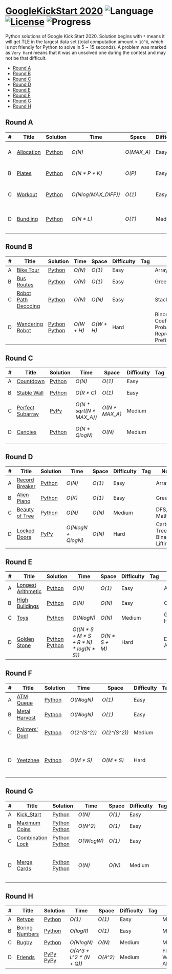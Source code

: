 # [GoogleKickStart 2020](https://codingcompetitions.withgoogle.com/kickstart) ![Language](https://img.shields.io/badge/language-Python-orange.svg) [![License](https://img.shields.io/badge/license-MIT-blue.svg)](./LICENSE) ![Progress](https://img.shields.io/badge/progress-32%20%2F%2032-ff69b4.svg)

Python solutions of Google Kick Start 2020. Solution begins with `*` means it will get TLE in the largest data set (total computation amount > `10^8`, which is not friendly for Python to solve in 5 ~ 15 seconds). A problem was marked as `Very Hard` means that it was an unsolved one during the contest and may not be that difficult.

* [Round A](https://github.com/kamyu104/GoogleKickStart-2020#round-a)
* [Round B](https://github.com/kamyu104/GoogleKickStart-2020#round-b)
* [Round C](https://github.com/kamyu104/GoogleKickStart-2020#round-c)
* [Round D](https://github.com/kamyu104/GoogleKickStart-2020#round-d)
* [Round E](https://github.com/kamyu104/GoogleKickStart-2020#round-e)
* [Round F](https://github.com/kamyu104/GoogleKickStart-2020#round-f)
* [Round G](https://github.com/kamyu104/GoogleKickStart-2020#round-g)
* [Round H](https://github.com/kamyu104/GoogleKickStart-2020#round-h)

## Round A
| # | Title | Solution | Time | Space | Difficulty | Tag | Note |
|---| ----- | -------- | ---- | ----- | ---------- | --- | ---- |
|A| [Allocation](https://codingcompetitions.withgoogle.com/kickstart/round/000000000019ffc7/00000000001d3f56)| [Python](./Round%20A/allocation.py)| _O(N)_ | _O(MAX_A)_ | Easy | | Greedy, Counting Sort |
|B| [Plates](https://codingcompetitions.withgoogle.com/kickstart/round/000000000019ffc7/00000000001d40bb)| [Python](./Round%20A/plates.py) | _O(N * P * K)_ | _O(P)_ | Easy | | DP, Prefix Sum |
|C| [Workout](https://codingcompetitions.withgoogle.com/kickstart/round/000000000019ffc7/00000000001d3f5b)| [Python](./Round%20A/workout.py)| _O(Nlog(MAX_DIFF))_ | _O(1)_ | Easy | | Binary Search, Greedy |
|D| [Bundling](https://codingcompetitions.withgoogle.com/kickstart/round/000000000019ffc7/00000000001d3ff3)| [Python](./Round%20A/bundling.py) | _O(N * L)_ | _O(T)_ | Medium | | Trie, Greedy, DFS, Stack |

## Round B
| # | Title | Solution | Time | Space | Difficulty | Tag | Note |
|---| ----- | -------- | ---- | ----- | ---------- | --- | ---- |
|A| [Bike Tour](https://codingcompetitions.withgoogle.com/kickstart/round/000000000019ffc8/00000000002d82e6)| [Python](./Round%20B/bike_tour.py)| _O(N)_ | _O(1)_ | Easy | | Array |
|B| [Bus Routes](https://codingcompetitions.withgoogle.com/kickstart/round/000000000019ffc8/00000000002d83bf)| [Python](./Round%20B/bus_routes.py) | _O(N)_ | _O(1)_ | Easy | | Greedy |
|C| [Robot Path Decoding](https://codingcompetitions.withgoogle.com/kickstart/round/000000000019ffc8/00000000002d83dc)| [Python](./Round%20B/robot_path_decoding.py)| _O(N)_ | _O(N)_ | Easy | | Stack |
|D| [Wandering Robot](https://codingcompetitions.withgoogle.com/kickstart/round/000000000019ffc8/00000000002d8565)| [Python](./Round%20B/wandering_robot.py) [Python](./Round%20B/wandering_robot2.py) | _O(W + H)_ | _O(W + H)_ | Hard | | Binomial Coefficient, Probability, Log Representation, Prefix Sum |

## Round C
| # | Title | Solution | Time | Space | Difficulty | Tag | Note |
|---| ----- | -------- | ---- | ----- | ---------- | --- | ---- |
|A| [Countdown](https://codingcompetitions.withgoogle.com/kickstart/round/000000000019ff43/00000000003380d2)| [Python](./Round%20C/countdown.py)| _O(N)_ | _O(1)_ | Easy | | Array |
|B| [Stable Wall](https://codingcompetitions.withgoogle.com/kickstart/round/000000000019ff43/00000000003379bb)| [Python](./Round%20C/stable_wall.py) | _O(R * C)_ | _O(1)_ | Easy | | Topological Sort, DFS |
|C| [Perfect Subarray](https://codingcompetitions.withgoogle.com/kickstart/round/000000000019ff43/00000000003381cb)| [PyPy](./Round%20C/perfect_subarray.py)| _O(N * sqrt(N * MAX_A))_ | _O(N * MAX_A)_ | Medium | | Math, Prefix Sum |
|D| [Candies](https://codingcompetitions.withgoogle.com/kickstart/round/000000000019ff43/0000000000337b4d)| [Python](./Round%20C/candies.py) | _O(N + QlogN)_ | _O(N)_ | Medium | | BIT, Fenwick Tree |

## Round D
| # | Title | Solution | Time | Space | Difficulty | Tag | Note |
|---| ----- | -------- | ---- | ----- | ---------- | --- | ---- |
|A| [Record Breaker](https://codingcompetitions.withgoogle.com/kickstart/round/000000000019ff08/0000000000387171)| [Python](./Round%20D/record_breaker.py)| _O(N)_ | _O(1)_ | Easy | | Array |
|B| [Alien Piano](https://codingcompetitions.withgoogle.com/kickstart/round/000000000019ff08/0000000000387174)| [Python](./Round%20D/alien_piano.py) | _O(K)_ | _O(1)_ | Easy | | Greedy |
|C| [Beauty of Tree](https://codingcompetitions.withgoogle.com/kickstart/round/000000000019ff08/0000000000386edd)| [Python](./Round%20D/beauty_of_tree.py)| _O(N)_ | _O(N)_ | Medium | | DFS, Math |
|D| [Locked Doors](https://codingcompetitions.withgoogle.com/kickstart/round/000000000019ff08/0000000000386d5c)| [PyPy](./Round%20D/locked_doors.py) | _O(NlogN + QlogN)_ | _O(N)_ | Hard | | Cartesian Tree, Binary Lifting |

## Round E
| # | Title | Solution | Time | Space | Difficulty | Tag | Note |
|---| ----- | -------- | ---- | ----- | ---------- | --- | ---- |
|A| [Longest Arithmetic](https://codingcompetitions.withgoogle.com/kickstart/round/000000000019ff47/00000000003bf4ed)| [Python](./Round%20E/longest_arithmetic.py)| _O(N)_ | _O(1)_ | Easy | | Array |
|B| [High Buildings](https://codingcompetitions.withgoogle.com/kickstart/round/000000000019ff47/00000000003bef73)| [Python](./Round%20E/high_buildings.py) | _O(N)_ | _O(N)_ | Easy | | Construction |
|C| [Toys](https://codingcompetitions.withgoogle.com/kickstart/round/000000000019ff47/00000000003bede9)| [Python](./Round%20E/toys.py)| _O(NlogN)_ | _O(N)_ | Medium | | Greedy, Heap |
|D| [Golden Stone](https://codingcompetitions.withgoogle.com/kickstart/round/000000000019ff47/00000000003bef29)| [Python](./Round%20E/golden_stone.py) [Python](./Round%20E/golden_stone2.py) | _O((N * S + M * S + R * N) * log(N * S))_ | _O(N * S + M)_ | Hard | | Dijkstra's Algorithm |

## Round F
| # | Title | Solution | Time | Space | Difficulty | Tag | Note |
|---| ----- | -------- | ---- | ----- | ---------- | --- | ---- |
|A| [ATM Queue](https://codingcompetitions.withgoogle.com/kickstart/round/000000000019ff48/00000000003f4ed8)| [Python](./Round%20F/atm_queue.py)| _O(NlogN)_ | _O(1)_ | Easy | | Sort |
|B| [Metal Harvest](https://codingcompetitions.withgoogle.com/kickstart/round/000000000019ff48/00000000003f4b8b)| [Python](./Round%20F/metal_harvest.py) | _O(NlogN)_ | _O(1)_ | Easy | | Sort |
|C| [Painters' Duel](https://codingcompetitions.withgoogle.com/kickstart/round/000000000019ff48/00000000003f47fb)| [Python](./Round%20F/painters_duel.py)| _O(2^(S^2))_ | _O(2^(S^2))_ | Medium | | Memoization, Alpha Beta Pruning |
|D| [Yeetzhee](https://codingcompetitions.withgoogle.com/kickstart/round/000000000019ff48/00000000003f4dea)| [Python](./Round%20F/yeetzhee.py) | _O(M * S)_ | _O(M * S)_ | Hard | | Math, Expected Value, Memoization, Greedy |

## Round G
| # | Title | Solution | Time | Space | Difficulty | Tag | Note |
|---| ----- | -------- | ---- | ----- | ---------- | --- | ---- |
|A| [Kick_Start](https://codingcompetitions.withgoogle.com/kickstart/round/00000000001a0069/0000000000414bfb)| [Python](./Round%20G/kick_start.py)| _O(N)_ | _O(1)_ | Easy | | Math |
|B| [Maximum Coins](https://codingcompetitions.withgoogle.com/kickstart/round/00000000001a0069/0000000000414a23)| [Python](./Round%20G/maximum_coins.py) [Python](./Round%20G/maximum_coins2.py)| _O(N^2)_ | _O(1)_ | Easy | | Matrix |
|C| [Combination Lock](https://codingcompetitions.withgoogle.com/kickstart/round/00000000001a0069/0000000000414a24)| [Python](./Round%20G/combination_lock.py) [Python](./Round%20G/combination_lock2.py)| _O(WlogW)_ | _O(1)_ | Easy | | Math, Prefix Sum |
|D| [Merge Cards](https://codingcompetitions.withgoogle.com/kickstart/round/00000000001a0069/0000000000415054)| [Python](./Round%20G/merge_cards2.py) [Python](./Round%20G/merge_cards3.py) | _O(N)_ | _O(N)_ | Medium | | Math, Expected Value, DP, Precompute, Prefix Sum |

## Round H
| # | Title | Solution | Time | Space | Difficulty | Tag | Note |
|---| ----- | -------- | ---- | ----- | ---------- | --- | ---- |
|A| [Retype](https://codingcompetitions.withgoogle.com/kickstart/round/000000000019ff49/000000000043adc7)| [Python](./Round%20H/retype.py)| _O(1)_ | _O(1)_ | Easy | | Math |
|B| [Boring Numbers](https://codingcompetitions.withgoogle.com/kickstart/round/000000000019ff49/000000000043b0c6)| [Python](./Round%20H/boring_numbers.py)| _O(logR)_ | _O(1)_ | Easy | | Math |
|C| [Rugby](https://codingcompetitions.withgoogle.com/kickstart/round/000000000019ff49/000000000043b027)| [Python](./Round%20H/rugby.py)| _O(NlogN)_ | _O(N)_ | Medium | | Math |
|D| [Friends](https://codingcompetitions.withgoogle.com/kickstart/round/000000000019ff49/000000000043aee7)| [PyPy](./Round%20H/friends.py) [PyPy](./Round%20H/friends2.py) | _O(A^3 + L^2 * (N + Q))_ | _O(A^2)_ | Medium | | Floyd-Warshall Algorithm |